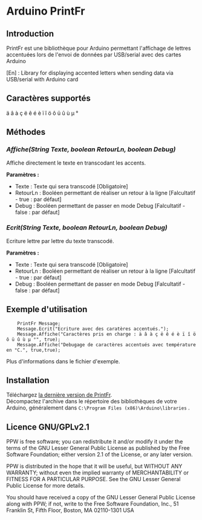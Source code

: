 Arduino PrintFr
=========================

Introduction
------------
PrintFr est une bibliothèque pour Arduino permettant l'affichage de lettres accentuées lors de l'envoi de données par USB/serial avec des cartes Arduino 

[En] : Library for displaying accented letters when sending data via USB/serial with Arduino card

Caractères supportés
--------------------
ä â à ç ë ê é è ï î ö ô ü û ù µ °   

Méthodes
---------------

### *Affiche(String Texte, boolean RetourLn, boolean Debug)* ###
Affiche directement le texte en transcodant les accents.  

**Paramètres :** 
- Texte : Texte qui sera transcodé [Obligatoire]
- RetourLn : Booléen permettant de réaliser un retour à la ligne [Falcultatif - true : par défaut]
- Debug : Booléen permettant de passer en mode Debug [Falcultatif - false : par défaut]

### *Ecrit(String Texte, boolean RetourLn, boolean Debug)* ###
Ecriture lettre par lettre du texte transcodé. 

**Paramètres :** 
- Texte : Texte qui sera transcodé [Obligatoire]
- RetourLn : Booléen permettant de réaliser un retour à la ligne [Falcultatif - true : par défaut]
- Debug : Booléen permettant de passer en mode Debug [Falcultatif - false : par défaut]


Exemple d'utilisation
---------------------

        PrintFr Message;
        Message.Ecrit("Ecriture avec des caratères accentués.");
        Message.Affiche("Caractères pris en charge : ä â à ç ë ê é è ï î ö ô ü û ù µ °", true);
        Message.Affiche("Debugage de caractères accentués avec température en °C.", true,true);

Plus d'informations dans le fichier d'exemple.

Installation
------------
Téléchargez [la dernière version de PrintFr](https://github.com/EpixFr/Arduino-PrintFr/releases).  
 Décompactez l'archive dans le répertoire des bibliothèques de votre Arduino, généralement dans `C:\Program Files (x86)\Arduino\libraries` .


Licence GNU/GPLv2.1
--------------------
PPW is free software; you can redistribute it and/or
modify it under the terms of the GNU Lesser General Public
License as published by the Free Software Foundation; either
version 2.1 of the License, or any later version.

PPW is distributed in the hope that it will be useful,
but WITHOUT ANY WARRANTY; without even the implied warranty of
MERCHANTABILITY or FITNESS FOR A PARTICULAR PURPOSE.
See the GNU Lesser General Public License for more details.

You should have received a copy of the GNU Lesser General Public
License along with PPW; if not, write to the 
Free Software Foundation, Inc., 
51 Franklin St, Fifth Floor, Boston, MA 02110-1301 USA

